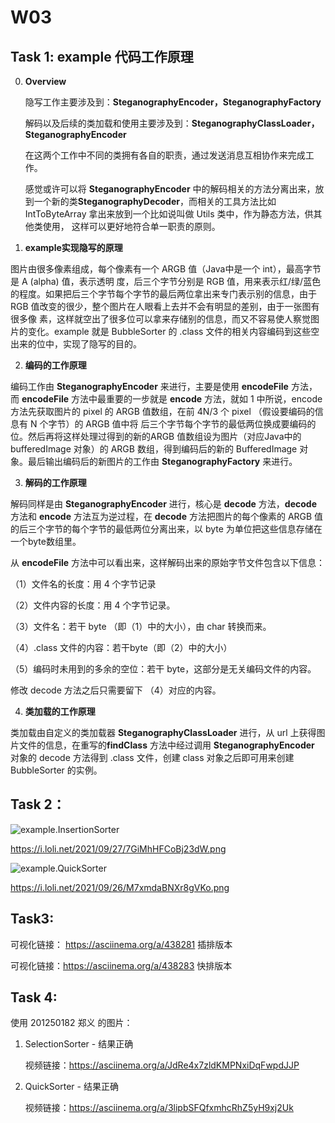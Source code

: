 # W03

## Task 1: example 代码工作原理

0. **Overview**

   隐写工作主要涉及到：**SteganographyEncoder，SteganographyFactory**

   解码以及后续的类加载和使用主要涉及到：**SteganographyClassLoader，SteganographyEncoder**

   在这两个工作中不同的类拥有各自的职责，通过发送消息互相协作来完成工作。

   感觉或许可以将 **SteganographyEncoder** 中的解码相关的方法分离出来，放到一个新的类**SteganographyDecoder**，而相关的工具方法比如 IntToByteArray 拿出来放到一个比如说叫做 Utils 类中，作为静态方法，供其他类使用， 这样可以更好地符合单一职责的原则。



1. **example实现隐写的原理**

图片由很多像素组成，每个像素有一个 ARGB 值（Java中是一个 int），最高字节是 A (alpha) 值，表示透明	度，后三个字节分别是 RGB 值，用来表示红/绿/蓝色的程度。如果把后三个字节每个字节的最后两位拿出来专门表示别的信息，由于 RGB 值改变的很少，整个图片在人眼看上去并不会有明显的差别，由于一张图有很多像	素，这样就空出了很多位可以拿来存储别的信息，而又不容易使人察觉图片的变化。example 就是 BubbleSorter 的 .class 文件的相关内容编码到这些空出来的位中，实现了隐写的目的。



2. **编码的工作原理**

编码工作由 **SteganographyEncoder** 来进行，主要是使用 **encodeFile** 方法，而 **encodeFile** 方法中最重要的一步就是 **encode** 方法，就如 1 中所说，encode 方法先获取图片的 pixel 的 ARGB 值数组，在前 4N/3 个 pixel （假设要编码的信息有 N 个字节）的 ARGB 值中将 后三个字节每个字节的最低两位换成要编码的位。然后再将这样处理过得到的新的ARGB 值数组设为图片（对应Java中的 bufferedImage 对象）的 ARGB 数组，得到编码后的新的 BufferedImage 对象。最后输出编码后的新图片的工作由 **SteganographyFactory** 来进行。



3. **解码的工作原理**

解码同样是由 **SteganographyEncoder** 进行，核心是 **decode** 方法，**decode** 方法和 **encode** 方法互为逆过程，在 **decode** 方法把图片的每个像素的 ARGB 值的后三个字节的每个字节的最低两位分离出来，以 byte 为单位把这些信息存储在一个byte数组里。

从 **encodeFile** 方法中可以看出来，这样解码出来的原始字节文件包含以下信息：

（1）文件名的长度：用 4 个字节记录

（2）文件内容的长度：用 4 个字节记录。

（3）文件名：若干 byte （即（1）中的大小），由 char 转换而来。

（4）.class 文件的内容：若干byte（即（2）中的大小）

（5）编码时未用到的多余的空位：若干 byte，这部分是无关编码文件的内容。

修改 decode 方法之后只需要留下 （4）对应的内容。



4.  **类加载的工作原理**

   类加载由自定义的类加载器 **SteganographyClassLoader** 进行，从 url 上获得图片文件的信息，在重写的**findClass** 方法中经过调用 **SteganographyEncoder** 对象的 decode 方法得到 .class 文件，创建 class 对象之后即可用来创建 BubbleSorter 的实例。

   



## Task 2：

![example.InsertionSorter](https://i.loli.net/2021/09/27/7GiMhHFCoBj23dW.png)

https://i.loli.net/2021/09/27/7GiMhHFCoBj23dW.png



![example.QuickSorter](https://i.loli.net/2021/09/26/M7xmdaBNXr8gVKo.png)

https://i.loli.net/2021/09/26/M7xmdaBNXr8gVKo.png

## Task3:

可视化链接： https://asciinema.org/a/438281 插排版本

可视化链接：https://asciinema.org/a/438283 快排版本

## Task 4:

使用 201250182 郑义 的图片：

1. SelectionSorter - 结果正确

   视频链接：https://asciinema.org/a/JdRe4x7zldKMPNxiDqFwpdJJP

2. QuickSorter - 结果正确

   视频链接：https://asciinema.org/a/3lipbSFQfxmhcRhZ5yH9xj2Uk
